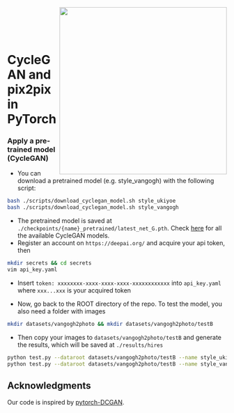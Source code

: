 
<img src='imgs/horse2zebra.gif' align="right" width=384>

<br><br><br>

# CycleGAN and pix2pix in PyTorch


### Apply a pre-trained model (CycleGAN)
- You can download a pretrained model (e.g. style_vangogh) with the following script:
```bash
bash ./scripts/download_cyclegan_model.sh style_ukiyoe
bash ./scripts/download_cyclegan_model.sh style_vangogh
```
- The pretrained model is saved at `./checkpoints/{name}_pretrained/latest_net_G.pth`. Check [here](https://github.com/junyanz/pytorch-CycleGAN-and-pix2pix/blob/master/scripts/download_cyclegan_model.sh#L3) for all the available CycleGAN models.
- Register an account on `https://deepai.org/` and acquire your api token, then
```bash
mkdir secrets && cd secrets
vim api_key.yaml

```
- Insert `token: xxxxxxxx-xxxx-xxxx-xxxx-xxxxxxxxxxxx` into `api_key.yaml` where `xxx...xxx` is your acquired token

- Now, go back to the ROOT directory of the repo. To test the model, you also need a folder with images
```bash
mkdir datasets/vangogh2photo && mkdir datasets/vangogh2photo/testB
```


- Then copy your images to `datasets/vangogh2photo/testB` and generate the results, which will be saved at `./results/hires`
```bash
python test.py --dataroot datasets/vangogh2photo/testB --name style_ukiyoe_pretrained --model test --no_dropout --preprocess none --display_winsize 640
python test.py --dataroot datasets/vangogh2photo/testB --name style_vangogh_pretrained --model test --no_dropout --preprocess none --display_winsize 640

```

## Acknowledgments
Our code is inspired by [pytorch-DCGAN](https://github.com/pytorch/examples/tree/master/dcgan).
